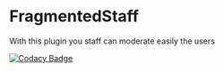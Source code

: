 # FragmentedStaff
 With this plugin you staff can moderate easily the users
 
[![Codacy Badge](https://api.codacy.com/project/badge/Grade/8e45a02a078c4dca9e76095dece28f22)](https://www.codacy.com/manual/joshy56/FragmentedStaff?utm_source=github.com&amp;utm_medium=referral&amp;utm_content=joshy56/FragmentedStaff&amp;utm_campaign=Badge_Grade)
